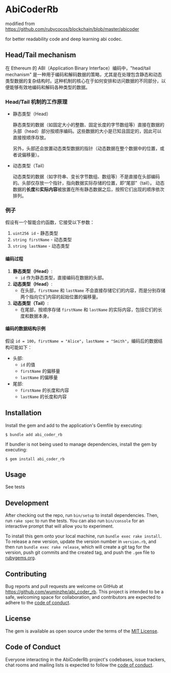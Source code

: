 # AbiCoderRb

modified from https://github.com/rubycocos/blockchain/blob/master/abicoder

for better readability code and deep learning abi codec.

## Head/Tail mechanism

在 Ethereum 的 ABI（Application Binary Interface）编码中，"head/tail mechanism" 是一种用于编码和解码数据的策略，尤其是在处理包含静态和动态类型数据的复杂结构时。这种机制的核心在于如何安排和访问数据的不同部分，以便能够有效地编码和解码各种类型的数据。

### Head/Tail 机制的工作原理

* 静态类型（Head）

  静态类型的数据（如固定大小的整数、固定长度的字节数组等）直接在数据的头部（head）部分按顺序编码。这些数据的大小是已知且固定的，因此可以直接按顺序存放。

  另外，头部还会放置动态类型数据的指针（动态数据在整个数据中的位置，或者说偏移量）。

* 动态类型（Tail）

  动态类型的数据（如字符串、变长字节数组、数组等）不是直接在头部编码的。头部仅存放一个指针，指向数据实际存储的位置，即“尾部”（tail）。
动态数据的**长度**和**实际内容**被放置在所有静态数据之后，按照它们出现的顺序依次排列。

### 例子

假设有一个智能合约函数，它接受以下参数：

1. `uint256 id` - 静态类型
2. `string firstName` - 动态类型
3. `string lastName` - 动态类型

#### 编码过程

1. **静态类型（Head）**:
   - `id` 作为静态类型，直接编码在数据的头部。
2. **动态类型（Head）**:
   - 在头部，`firstName` 和 `lastName` 不会直接存储它们的内容，而是分别存储两个指向它们内容的起始位置的偏移量。
3. **动态类型（Tail）**:
   - 在尾部，按顺序存储 `firstName` 和 `lastName` 的实际内容，包括它们的长度和数据本身。

#### 编码的数据结构示例

假设 `id = 100`，`firstName = "Alice"`，`lastName = "Smith"`，编码后的数据结构可能如下：

- 头部:
  - `id` 的值
  - `firstName` 的偏移量
  - `lastName` 的偏移量
- 尾部:
  - `firstName` 的长度和内容
  - `lastName` 的长度和内容

## Installation

Install the gem and add to the application's Gemfile by executing:

    $ bundle add abi_coder_rb

If bundler is not being used to manage dependencies, install the gem by executing:

    $ gem install abi_coder_rb

## Usage

See tests

## Development

After checking out the repo, run `bin/setup` to install dependencies. Then, run `rake spec` to run the tests. You can also run `bin/console` for an interactive prompt that will allow you to experiment.

To install this gem onto your local machine, run `bundle exec rake install`. To release a new version, update the version number in `version.rb`, and then run `bundle exec rake release`, which will create a git tag for the version, push git commits and the created tag, and push the `.gem` file to [rubygems.org](https://rubygems.org).

## Contributing

Bug reports and pull requests are welcome on GitHub at https://github.com/wuminzhe/abi_coder_rb. This project is intended to be a safe, welcoming space for collaboration, and contributors are expected to adhere to the [code of conduct](https://github.com/[USERNAME]/abi_coder_rb/blob/main/CODE_OF_CONDUCT.md).

## License

The gem is available as open source under the terms of the [MIT License](https://opensource.org/licenses/MIT).

## Code of Conduct

Everyone interacting in the AbiCoderRb project's codebases, issue trackers, chat rooms and mailing lists is expected to follow the [code of conduct](https://github.com/[USERNAME]/abi_coder_rb/blob/main/CODE_OF_CONDUCT.md).
